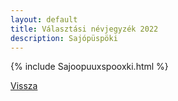```yaml
---
layout: default
title: Választási névjegyzék 2022
description: Sajópüspöki
---
```


{% include Sajoopuuxspooxki.html %}

[Vissza](./)